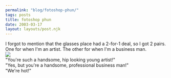 ```yaml
---
permalink: "blog/fotoshop-phun/"
tags: posts
title: fotoshop phun
date: 2003-03-17
layout: layouts/post.njk
---
```


I forgot to mention that the glasses place had a 2-for-1 deal, so I got 2 pairs. One for when I'm an artist. The other for when I'm a business man.  
![][1]  
"You're such a handsome, hip looking young artist!"  
"Yes, but you're a handsome, professional business man!"  
"We're hot!"

 [1]: http://www.tim-wasson.com/glasses.jpg